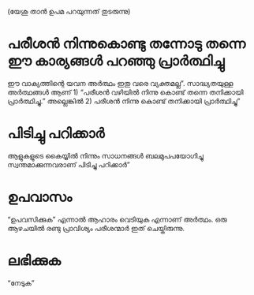 (യേശു താൻ ഉപമ പറയുന്നത് തുടരുന്നു)
# പരീശൻ നിന്നുകൊണ്ടു തന്നോടു തന്നെ ഈ കാര്യങ്ങൾ പറഞ്ഞു പ്രാർത്ഥിച്ചു
ഈ വാക്യത്തിന്റെ യവന അർത്ഥം ഇതു വരെ വ്യക്തമല്ല”. സാദ്ധ്യതയുള്ള അർത്ഥങ്ങൾ ആണ് 1) “പരീശൻ വഴിയിൽ നിന്നു കൊണ്ട് തന്നെ തനിക്കായി പ്രാർത്ഥിച്ചു.” അല്ലെങ്കിൽ 2) പരീശൻ നിന്നു കൊണ്ട് തനിക്കായി പ്രാർത്ഥിച്ചു” 
# പിടിച്ചു പറിക്കാർ
ആളുകളുടെ കൈയ്യിൽ നിന്നും സാധനങ്ങൾ ബലമുപപയോഗിച്ചു സ്വന്തമാക്കുന്നവരാണ് പിടിച്ചു പറിക്കാർ”
# ഉപവാസം
“ഉപവസിക്കുക” എന്നാൽ ആഹാരം വെടിയുക എന്നാണ് അർത്ഥം. ഒരു ആഴചയിൽ രണ്ടു പ്രാവിശ്യം പരീശന്മാർ ഇത് ചെയ്തിരുന്നു.
# ലഭിക്കുക
“നേടുക”
